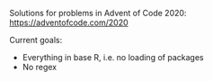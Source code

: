 Solutions for problems in Advent of Code 2020: https://adventofcode.com/2020

Current goals:
- Everything in base R, i.e. no loading of packages
- No regex
